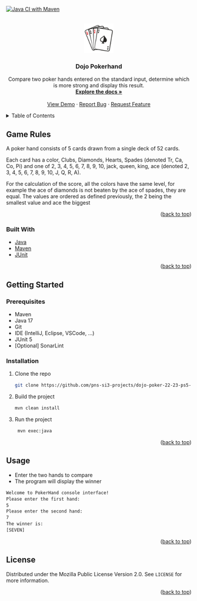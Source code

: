 <!-- Improved compatibility of back to top link: See: https://github.com/othneildrew/Best-README-Template/pull/73 -->
<a name="readme-top"></a>
<!--
*** Thanks for checking out the Best-README-Template. If you have a suggestion
*** that would make this better, please fork the repo and create a pull request
*** or simply open an issue with the tag "enhancement".
*** Don't forget to give the project a star!
*** Thanks again! Now go create something AMAZING! :D
-->



<!-- PROJECT SHIELDS -->
<!--
*** I'm using markdown "reference style" links for readability.
*** Reference links are enclosed in brackets [ ] instead of parentheses ( ).
*** See the bottom of this document for the declaration of the reference variables
*** for contributors-url, forks-url, etc. This is an optional, concise syntax you may use.
*** https://www.markdownguide.org/basic-syntax/#reference-style-links
-->

[//]: # ([![Contributors][contributors-shield]][contributors-url])

[//]: # ([![Forks][forks-shield]][forks-url])

[//]: # ([![Stargazers][stars-shield]][stars-url])

[//]: # ([![Issues][issues-shield]][issues-url])

[//]: # ([![MIT License][license-shield]][license-url])

[//]: # ([![LinkedIn][linkedin-shield]][linkedin-url])
[![Java CI with Maven](https://github.com/pns-si3-projects/dojo-poker-22-23-ps5-22-23-poker-f/actions/workflows/github-actions-maven-test-build.yml/badge.svg)](https://github.com/pns-si3-projects/dojo-poker-22-23-ps5-22-23-poker-f/actions/workflows/github-actions-maven-test-build.yml)


<!-- PROJECT LOGO -->
<br />
<div align="center">
  <a href="https://github.com/pns-si3-projects/dojo-poker-22-23-ps5-22-23-poker-f">
    <img src="readme-data/logo.png" alt="Logo" width="80" height="80">

  </a>

<h3 align="center">Dojo Pokerhand</h3>

  <p align="center">
    Compare two poker hands entered on the standard input, determine which is more
strong and display this result.
    <br />
    <a href="https://github.com/pns-si3-projects/dojo-poker-22-23-ps5-22-23-poker-f"><strong>Explore the docs »</strong></a>
    <br />
    <br />
    <a href="https://github.com/pns-si3-projects/dojo-poker-22-23-ps5-22-23-poker-f">View Demo</a>
    ·
    <a href="https://github.com/pns-si3-projects/dojo-poker-22-23-ps5-22-23-poker-f/issues">Report Bug</a>
    ·
    <a href="https://github.com/pns-si3-projects/dojo-poker-22-23-ps5-22-23-poker-f/issues">Request Feature</a>
  </p>
</div>



<!-- TABLE OF CONTENTS -->
<details>
  <summary>Table of Contents</summary>
  <ol>
    <li>
      <a href="#about-the-project">About The Project</a>
      <ul>
        <li><a href="#built-with">Built With</a></li>
      </ul>
    </li>
    <li>
      <a href="#getting-started">Getting Started</a>
      <ul>
        <li><a href="#prerequisites">Prerequisites</a></li>
        <li><a href="#installation">Installation</a></li>
      </ul>
    </li>
    <li><a href="#usage">Usage</a></li>
    <li><a href="#contributing">Contributing</a></li>
    <li><a href="#license">License</a></li>
  </ol>
</details>



<!-- ABOUT THE PROJECT -->

## Game Rules

A poker hand consists of 5 cards drawn from a single deck of 52 cards.

Each card has a color, Clubs, Diamonds, Hearts, Spades (denoted Tr, Ca, Co, Pi) and one of 2, 3, 4, 5, 6, 7, 8, 9, 10,
jack, queen, king, ace (denoted 2, 3, 4, 5, 6, 7, 8, 9, 10, J, Q, R, A).

For the calculation of the score, all the colors have the same level,
for example the ace of diamonds is not beaten by the ace of spades, they are
equal. The values are ordered as defined previously, the 2 being the smallest value
and ace the biggest


<p align="right">(<a href="#readme-top">back to top</a>)</p>

### Built With

* [Java](https://www.java.com/fr/)
* [Maven](https://maven.apache.org/)
* [JUnit](https://junit.org/junit5/)

<p align="right">(<a href="#readme-top">back to top</a>)</p>



<!-- GETTING STARTED -->

## Getting Started

### Prerequisites

* Maven
* Java 17
* Git
* IDE (IntelliJ, Eclipse, VSCode, ...)
* JUnit 5
* [Optional] SonarLint

### Installation

1. Clone the repo
   ```sh
   git clone https://github.com/pns-si3-projects/dojo-poker-22-23-ps5-22-23-poker-f
    ```
2. Build the project
   ```sh
   mvn clean install
   ```
3. Run the project
   ```sh
    mvn exec:java
   ```

<p align="right">(<a href="#readme-top">back to top</a>)</p>



<!-- USAGE EXAMPLES -->

## Usage

* Enter the two hands to compare
* The program will display the winner

```sh
Welcome to PokerHand console interface!
Please enter the first hand:
5
Please enter the second hand:
7
The winner is:
[SEVEN]
```

<p align="right">(<a href="#readme-top">back to top</a>)</p>


[//]: # ()
[//]: # (<!-- ROADMAP -->)

[//]: # ()
[//]: # (## Roadmap)

[//]: # ()
[//]: # (- [ ] Feature 1)

[//]: # (- [ ] Feature 2)

[//]: # (- [ ] Feature 3)

[//]: # (    - [ ] Nested Feature)

[//]: # ()
[//]: # (See the [open issues]&#40;https://github.com/pns-si3-projects/dojo-poker-22-23-ps5-22-23-poker-f/issues&#41; for a full list of)

[//]: # (proposed features &#40;and)

[//]: # (known issues&#41;.)

[//]: # ()
[//]: # (<p align="right">&#40;<a href="#readme-top">back to top</a>&#41;</p>)

[//]: # ()


[//]: # (<!-- CONTRIBUTING -->)

[//]: # ()
[//]: # (## Contributing)

[//]: # ()
[//]: # (Contributions are what make the open source community such an amazing place to learn, inspire, and create. Any)

[//]: # (contributions you make are **greatly appreciated**.)

[//]: # ()
[//]: # (If you have a suggestion that would make this better, please fork the repo and create a pull request. You can also)

[//]: # (simply open an issue with the tag "enhancement".)

[//]: # (Don't forget to give the project a star! Thanks again!)

[//]: # ()
[//]: # (1. Fork the Project)

[//]: # (2. Create your Feature Branch &#40;`git checkout -b feature/AmazingFeature`&#41;)

[//]: # (3. Commit your Changes &#40;`git commit -m 'Add some AmazingFeature'`&#41;)

[//]: # (4. Push to the Branch &#40;`git push origin feature/AmazingFeature`&#41;)

[//]: # (5. Open a Pull Request)

[//]: # ()
[//]: # (<p align="right">&#40;<a href="#readme-top">back to top</a>&#41;</p>)

[//]: # ()


<!-- LICENSE -->

## License

Distributed under the Mozilla Public License Version 2.0. See `LICENSE` for more information.

<p align="right">(<a href="#readme-top">back to top</a>)</p>



<!-- CONTACT -->

[//]: # (## Contact)

[//]: # ()
[//]: # (Your Name - [@twitter_handle]&#40;https://twitter.com/twitter_handle&#41; - email@email_client.com)

[//]: # ()
[//]: # (Project)

[//]: # (Link: [https://github.com/pns-si3-projects/dojo-poker-22-23-ps5-22-23-poker-f]&#40;https://github.com/pns-si3-projects/dojo-poker-22-23-ps5-22-23-poker-f&#41;)

[//]: # ()
[//]: # (<p align="right">&#40;<a href="#readme-top">back to top</a>&#41;</p>)

[//]: # ()
[//]: # ()
[//]: # ()
[//]: # (<!-- ACKNOWLEDGMENTS -->)

[//]: # ()
[//]: # (## Acknowledgments)

[//]: # ()
[//]: # (* []&#40;&#41;)

[//]: # (* []&#40;&#41;)

[//]: # (* []&#40;&#41;)

[//]: # ()
[//]: # (<p align="right">&#40;<a href="#readme-top">back to top</a>&#41;</p>)

[//]: # ()


<!-- MARKDOWN LINKS & IMAGES -->
<!-- https://www.markdownguide.org/basic-syntax/#reference-style-links -->

[contributors-shield]: https://img.shields.io/github/contributors/pns-si3-projects/dojo-poker-22-23-ps5-22-23-poker-f.svg?style=for-the-badge

[contributors-url]: https://github.com/pns-si3-projects/dojo-poker-22-23-ps5-22-23-poker-f/graphs/contributors

[forks-shield]: https://img.shields.io/github/forks/pns-si3-projects/dojo-poker-22-23-ps5-22-23-poker-f.svg?style=for-the-badge

[forks-url]: https://github.com/pns-si3-projects/dojo-poker-22-23-ps5-22-23-poker-f/network/members

[stars-shield]: https://img.shields.io/github/stars/pns-si3-projects/dojo-poker-22-23-ps5-22-23-poker-f.svg?style=for-the-badge

[stars-url]: https://github.com/pns-si3-projects/dojo-poker-22-23-ps5-22-23-poker-f/stargazers

[issues-shield]: https://img.shields.io/github/issues/pns-si3-projects/dojo-poker-22-23-ps5-22-23-poker-f.svg?style=for-the-badge

[issues-url]: https://github.com/pns-si3-projects/dojo-poker-22-23-ps5-22-23-poker-f/issues

[license-shield]: https://img.shields.io/github/license/pns-si3-projects/dojo-poker-22-23-ps5-22-23-poker-f.svg?style=for-the-badge

[license-url]: https://github.com/pns-si3-projects/dojo-poker-22-23-ps5-22-23-poker-f/blob/master/LICENSE.txt

[linkedin-shield]: https://img.shields.io/badge/-LinkedIn-black.svg?style=for-the-badge&logo=linkedin&colorB=555

[linkedin-url]: https://linkedin.com/in/linkedin_username

